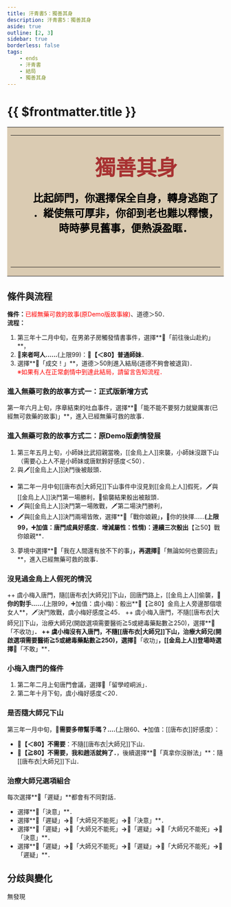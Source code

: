 ```yaml
---
title: 汗青書5：獨善其身
description: 汗青書5：獨善其身
aside: true
outline: [2, 3]
sidebar: true
borderless: false
tags:
    - ends
    - 汗青書
    - 結局
    - 獨善其身
---
```


# {{ $frontmatter.title }}

<table style="text-align:center;">
    <tr>
        <td WIDTH=565 BGCOLOR="#dacbb2">
            <hr><br>
            <font size="7" color="#a83232"><strong>&emsp;&emsp;獨善其身</strong></font>
            <br>
            <br>
            <font size="5" color="000000">
            <strong>
            &emsp;&emsp;比起師門，你選擇保全自身，轉身逃跑了<br>
            &emsp;&emsp;．縱使無可厚非，你卻到老也難以釋懷，<br>
            &emsp;&emsp;時時夢見舊事，便熱淚盈眶．<br>
            &emsp;&emsp;<br>
            <br>
            </strong>
            </font>
            <hr>
        </td>
    </tr>
</table>

## 條件與流程

<b>條件：</b><span style="color: red;">已經無藥可救的故事(原Demo版故事線)</span>、道德＞50．<br>
<b>流程：</b><br>
1. 第三年十二月中旬，在男弟子房觸發情書事件，選擇**📖「前往後山赴約」**，
2. **🎲來者呵人......**(上限99)：**🧾【＜80】普通師妹**．
3. 選擇**📖「成交！」**，道德＞50則進入結局(道德不夠會被退貨)．
<br><span style="color: red;">※如果有人在正常劇情中到達此結局，請留言告知流程．</span>

### 進入無藥可救的故事方式一：正式版新增方式
第一年六月上旬，序章結束的吐血事件，選擇**📖「能不能不要努力就變厲害(已經無可救藥的故事)」**，進入已經無藥可救的故事．

### 進入無藥可救的故事方式二：原Demo版劇情發展
1. 第三年五月上旬，<Girl0Icon>小師妹</Girl0Icon>比武招親當晚，[[金烏上人]]來襲，<Girl0Icon>小師妹</Girl0Icon>沒跟下山（需要心上人不是<Girl0Icon>小師妹</Girl0Icon>或<Girl0Icon>唐默鈴</Girl0Icon>好感度＜50）．
2. 與🗡️[[金烏上人]]決鬥後被敲頭．
+ 第二年一月中旬[[唐布衣|大師兄]]下山事件中沒見到[[金烏上人]]假死，🗡️與[[金烏上人]]決鬥第一場勝利，🎲偷襲結果骰出被敲頭．
+ 🗡️與[[金烏上人]]決鬥第一場敗戰，🗡️第二場決鬥勝利，
+ 🗡️與[[金烏上人]]決鬥兩場皆敗，選擇**📖「戰你娘親」**，**🎲你的抉擇......**(上限99，➕加值：唐門成員好感度．增減屬性：性情)：連續三次骰出**【≧50】戰你娘親**．
3. 夢境中選擇**📖「我在人間還有放不下的事」**，再選擇**📖「無論如何也要回去」**，進入已經無藥可救的故事．

### 沒見過金烏上人假死的情況
++ <Girl3Icon :size="`small`">虞小梅</Girl3Icon>入唐門，隨[[唐布衣|大師兄]]下山，回唐門路上，[[金烏上人]]偷襲，**🎲你的對手......**(上限99，➕加值：<Girl3Icon :size="`small`">虞小梅</Girl3Icon>)：骰出**🧾【≧80】金烏上人旁邊那個壞女人**，🗡️決鬥敗戰，<Girl3Icon :size="`small`">虞小梅</Girl3Icon>好感度≧45．
++ <Girl3Icon :size="`small`">虞小梅</Girl3Icon>入唐門，不隨[[唐布衣|大師兄]]下山，治療大師兄(開啟選項需要醫術≧5或總毒藥點數≧250)，選擇**📖「不收功」**．
++ <Girl3Icon :size="`small`">虞小梅</Girl3Icon>沒有入唐門，不隨[[唐布衣|大師兄]]下山，治療大師兄(開啟選項需要醫術≧5或總毒藥點數≧250)，選擇**📖「收功」**，[[金烏上人]]登場時選擇**📖「不敢」**．

### 小梅入唐門的條件
1. 第二年二月上旬唐門會議，選擇📖「留學崆峒派」．
2. 第二年十月下旬，<Girl3Icon :size="`small`">虞小梅</Girl3Icon>好感度＜20．

### 是否隨大師兄下山
第三年一月中旬，**🎲需要多帶幫手嗎？....**(上限60、➕加值：[[唐布衣]]好感度）：
+ **🧾【＜80】不需要**：不隨[[唐布衣|大師兄]]下山．
+ **🧾【≧80】不需要，我和趙活就夠了．**，後續選擇**📖「真拿你沒辦法」**：隨[[唐布衣|大師兄]]下山．

### 治療大師兄選項組合
每次選擇**📖「遲疑」**都會有不同對話．
+ 選擇**📖「決意」**．
+ 選擇**📖「遲疑」**→**📖「大師兄不能死」**→**📖「決意」**．
+ 選擇**📖「遲疑」**→**📖「大師兄不能死」**→**📖「遲疑」**→**📖「大師兄不能死」**→**📖「決意」**．
+ 選擇**📖「遲疑」**→**📖「大師兄不能死」**→**📖「遲疑」**→**📖「大師兄不能死」**→**📖「遲疑」**．

## 分歧與變化
無發現

